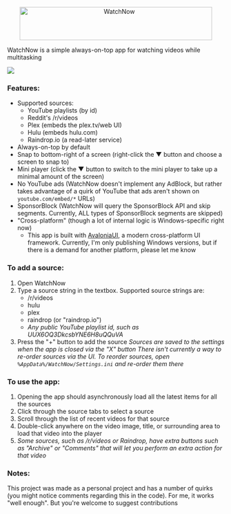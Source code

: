 
<p align="center"><img width="446" height="77" alt="WatchNow" src="https://github.com/user-attachments/assets/837c2f5c-44d3-4b86-8ebe-e71562dacf97" /></p>

WatchNow is a simple always-on-top app for watching videos while multitasking

![](https://i.imgur.com/tI06m8a.png)

### Features:
- Supported sources:
  - YouTube playlists (by id)
  - Reddit's /r/videos
  - Plex (embeds the plex.tv/web UI)
  - Hulu (embeds hulu.com)
  - Raindrop.io (a read-later service)
- Always-on-top by default
- Snap to bottom-right of a screen (right-click the ▼ button and choose a screen to snap to)
- Mini player (click the ▼ button to switch to the mini player to take up a minimal amount of the screen)
- No YouTube ads (WatchNow doesn't implement any AdBlock, but rather takes advantage of a quirk of YouTube that ads aren't shown on `youtube.com/embed/*` URLs)
- SponsorBlock (WatchNow will query the SponsorBlock API and skip segments. Currently, ALL types of SponsorBlock segments are skipped)
- "Cross-platform" (though a lot of internal logic is Windows-specific right now)
  - This app is built with [AvaloniaUI](https://avaloniaui.net/), a modern cross-platform UI framework. Currently, I'm only publishing Windows versions, but if there is a demand for another platform, please let me know
 
### To add a source:
1. Open WatchNow
2. Type a source string in the textbox. Supported source strings are:
    - /r/videos
    - hulu
    - plex
    - raindrop (or "raindrop.io")
    - _Any public YouTube playlist id, such as UUX6OQ3DkcsbYNE6H8uQQuVA_
3. Press the "+" button to add the source
_Sources are saved to the settings when the app is closed via the "X" button_
_There isn't currently a way to re-order sources via the UI. To reorder sources, open `%AppData%/WatchNow/Settings.ini` and re-order them there_

### To use the app:
1. Opening the app should asynchronously load all the latest items for all the sources
2. Click through the source tabs to select a source
3. Scroll through the list of recent videos for that source
4. Double-click anywhere on the video image, title, or surrounding area to load that video into the player
5. _Some sources, such as /r/videos or Raindrop, have extra buttons such as "Archive" or "Comments" that will let you perform an extra action for that video_

### Notes:

This project was made as a personal project and has a number of quirks (you might notice comments regarding this in the code). For me, it works "well enough". But you're welcome to suggest contributions
